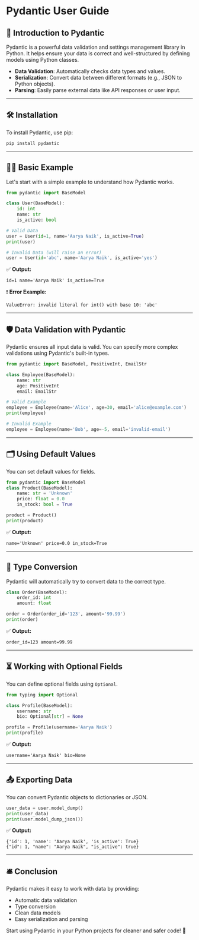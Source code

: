 # Pydantic User Guide

## 📌 Introduction to Pydantic

Pydantic is a powerful data validation and settings management library in Python. It helps ensure your data is correct and well-structured by defining models using Python classes.

- **Data Validation**: Automatically checks data types and values.
- **Serialization**: Convert data between different formats (e.g., JSON to Python objects).
- **Parsing**: Easily parse external data like API responses or user input.

---

## 🛠️ Installation
To install Pydantic, use pip:
```bash
pip install pydantic
```

---

## 🧑‍💻 Basic Example
Let's start with a simple example to understand how Pydantic works.

```python
from pydantic import BaseModel

class User(BaseModel):
    id: int
    name: str
    is_active: bool

# Valid Data
user = User(id=1, name='Aarya Naik', is_active=True)
print(user)

# Invalid Data (will raise an error)
user = User(id='abc', name='Aarya Naik', is_active='yes')
```

✅ **Output:**
```
id=1 name='Aarya Naik' is_active=True
```
❗ **Error Example:**
```
ValueError: invalid literal for int() with base 10: 'abc'
```

---

## 🛡️ Data Validation with Pydantic
Pydantic ensures all input data is valid. You can specify more complex validations using Pydantic's built-in types.

```python
from pydantic import BaseModel, PositiveInt, EmailStr

class Employee(BaseModel):
    name: str
    age: PositiveInt
    email: EmailStr

# Valid Example
employee = Employee(name='Alice', age=30, email='alice@example.com')
print(employee)

# Invalid Example
employee = Employee(name='Bob', age=-5, email='invalid-email')
```

---

## 🗂️ Using Default Values
You can set default values for fields.

```python
from pydantic import BaseModel
class Product(BaseModel):
    name: str = 'Unknown'
    price: float = 0.0
    in_stock: bool = True

product = Product()
print(product)
```

✅ **Output:**
```
name='Unknown' price=0.0 in_stock=True
```

---

## 🧬 Type Conversion
Pydantic will automatically try to convert data to the correct type.

```python
class Order(BaseModel):
    order_id: int
    amount: float

order = Order(order_id='123', amount='99.99')
print(order)
```

✅ **Output:**
```
order_id=123 amount=99.99
```

---

## ⏳ Working with Optional Fields
You can define optional fields using `Optional`.

```python
from typing import Optional

class Profile(BaseModel):
    username: str
    bio: Optional[str] = None

profile = Profile(username='Aarya Naik')
print(profile)
```

✅ **Output:**
```
username='Aarya Naik' bio=None
```

---

## 📤 Exporting Data
You can convert Pydantic objects to dictionaries or JSON.

```python
user_data = user.model_dump()
print(user_data)
print(user.model_dump_json())
```

✅ **Output:**
```
{'id': 1, 'name': 'Aarya Naik', 'is_active': True}
{"id": 1, "name": "Aarya Naik", "is_active": true}
```

---

## 🛎️ Conclusion
Pydantic makes it easy to work with data by providing:
- Automatic data validation
- Type conversion
- Clean data models
- Easy serialization and parsing

Start using Pydantic in your Python projects for cleaner and safer code! 🚀

